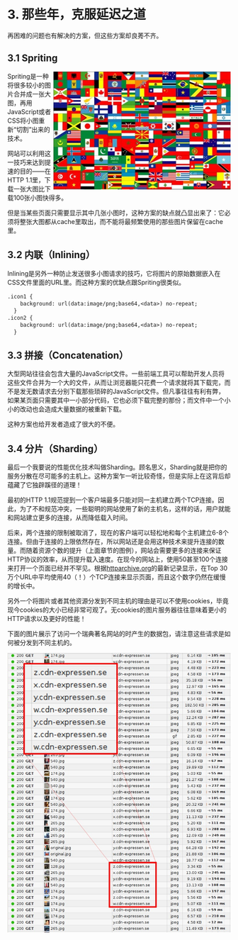 # 3. 那些年，克服延迟之道

再困难的问题也有解决的方案，但这些方案却良莠不齐。

## 3.1 Spriting
<!-- Spriting有任何中文翻译么？雪碧图？精灵图？ -->
<img style="float: right;" src="https://raw.githubusercontent.com/bagder/http2-explained/master/images/spriting.jpg" />

Spriting是一种将很多较小的图片合并成一张大图，再用JavaScript或者CSS将小图重新“切割”出来的技术。

网站可以利用这一技巧来达到提速的目的——在HTTP 1.1里，下载一张大图比下载100张小图快得多。

但是当某些页面只需要显示其中几张小图时，这种方案的缺点就凸显出来了：它必须将整张大图都从cache里取出，而不能将最频繁使用的那些图片保留在cache里。

## 3.2 内联（Inlining）

Inlining是另外一种防止发送很多小图请求的技巧，它将图片的原始数据嵌入在CSS文件里面的URL里。而这种方案的优缺点跟Spriting很类似。

    .icon1 {
        background: url(data:image/png;base64,<data>) no-repeat;
	  }
    .icon2 {
        background: url(data:image/png;base64,<data>) no-repeat;
	  }

## 3.3 拼接（Concatenation）

大型网站往往会包含大量的JavaScript文件。一些前端工具可以帮助开发人员将这些文件合并为一个大的文件，从而让浏览器能只花费一个请求就将其下载完，而不是发无数请求去分别下载那些琐碎的JavaScript文件。但凡事往往有利有弊，如果某页面只需要其中一小部分代码，它也必须下载完整的那份；而文件中一个小小的改动也会造成大量数据的被重新下载。<!--原译中，重载一词在这里有歧义吧，在CS技术文档里对应的应该是overload-->

这种方案也给开发者造成了很大的不便。

## 3.4 分片（Sharding）

最后一个我要说的性能优化技术叫做Sharding。顾名思义，Sharding就是把你的服务分散在尽可能多的主机上。这种方案乍一听比较奇怪，但是实际上在这背后却蕴藏了它独辟蹊径的道理！

最初的HTTP 1.1规范提到一个客户端最多只能对同一主机建立两个TCP连接。因此，为了不和规范冲突，一些聪明的网站使用了新的主机名，这样的话，用户就能和网站建立更多的连接，从而降低载入时间。

后来，两个连接的限制被取消了，现在的客户端可以轻松地和每个主机建立6-8个连接。但由于连接的上限依然存在，所以网站还是会用这种技术来提升连接的数量。而随着资源个数的提升（上面章节的图例），网站会需要更多的连接来保证HTTP协议的效率，从而提升载入速度。在现今的网站上，使用50甚至100个连接来打开一个页面已经并不罕见。根据[httparchive.org](https://httparchive.org/)的最新记录显示，在Top 30万个URL中平均使用40（！）个TCP连接来显示页面，而且这个数字仍然在缓慢的增长中。

另外一个将图片或者其他资源分发到不同主机的理由是可以不使用cookies，毕竟现今cookies的大小已经非常可观了。无cookies的图片服务器往往意味着更小的HTTP请求以及更好的性能！

下面的图片展示了访问一个瑞典著名网站的时产生的数据包，请注意这些请求是如何被分发到不同主机的。

![image sharding at expressen.se](https://raw.githubusercontent.com/bagder/http2-explained/master/images/expressen-sharding.jpg)

<!-- Review备注：这一章翻译已经没有明显问题。 -->
